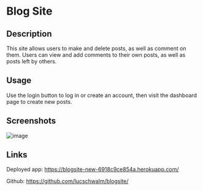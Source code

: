 # Blog Site
## Description
This site allows users to make and delete posts, as well as comment on them. Users can view and add comments to their own posts, as well as posts left by others.

## Usage
Use the login button to log in or create an account, then visit the dashboard page to create new posts.

## Screenshots
![image](https://github.com/lucschwalm/blogsite/assets/130501111/4156bba8-554e-442a-abce-7300a7ff9527)

## Links
Deployed app: https://blogsite-new-6918c9ce854a.herokuapp.com/

Github: https://github.com/lucschwalm/blogsite/
